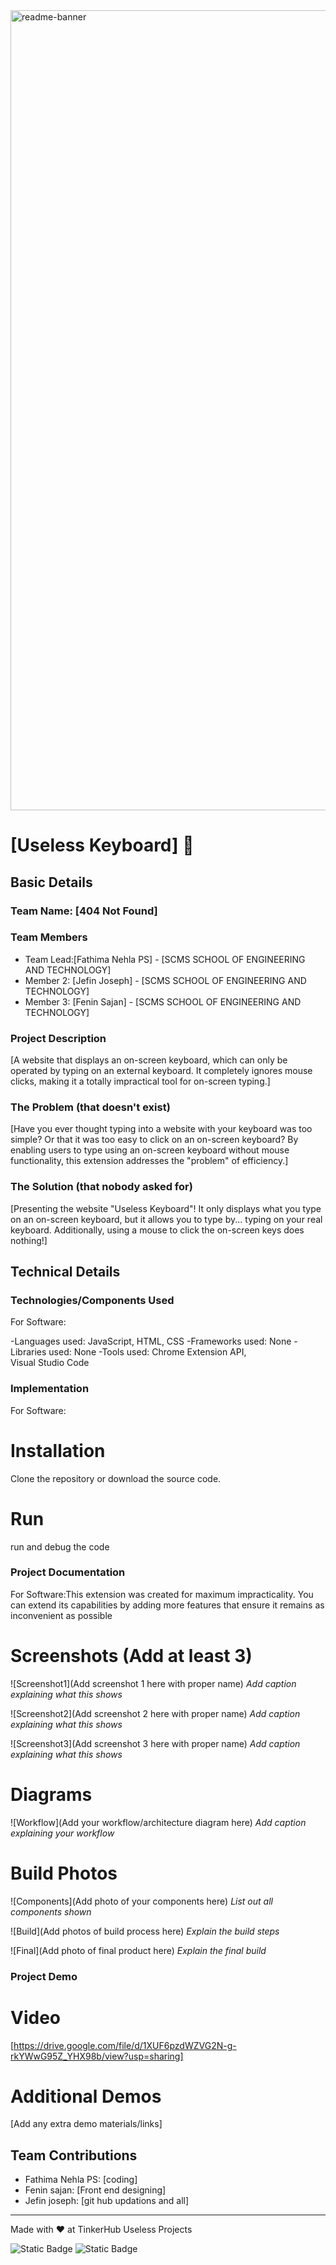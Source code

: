 <img width="1280" alt="readme-banner" src="https://github.com/user-attachments/assets/35332e92-44cb-425b-9dff-27bcf1023c6c">

# [Useless Keyboard] 🎯


## Basic Details
### Team Name: [404 Not Found]


### Team Members
- Team Lead:[Fathima Nehla PS] - [SCMS SCHOOL OF ENGINEERING AND TECHNOLOGY]
- Member 2: [Jefin Joseph] - [SCMS SCHOOL OF ENGINEERING AND TECHNOLOGY]
- Member 3: [Fenin Sajan] - [SCMS SCHOOL OF ENGINEERING AND TECHNOLOGY]

### Project Description
[A website that displays an on-screen keyboard, which can only be operated by typing on an external keyboard. It completely ignores mouse clicks, making it a totally impractical tool for on-screen typing.]

### The Problem (that doesn't exist)
[Have you ever thought typing into a website with your keyboard was too simple? Or that it was too easy to click on an on-screen keyboard? By enabling users to type using an on-screen keyboard without mouse functionality, this extension addresses the "problem" of efficiency.]

### The Solution (that nobody asked for)
[Presenting the website "Useless Keyboard"! It only displays what you type on an on-screen keyboard, but it allows you to type by... typing on your real keyboard. Additionally, using a mouse to click the on-screen keys does nothing!]

## Technical Details
### Technologies/Components Used
For Software:

-Languages used: JavaScript, HTML, CSS
-Frameworks used: None
-Libraries used: None
-Tools used: Chrome Extension API, Visual Studio Code



### Implementation
For Software:
# Installation
 Clone the repository or download the source code.



# Run
run and debug the code

### Project Documentation
For Software:This extension was created for maximum impracticality. You can extend its capabilities by adding more features that ensure it remains as inconvenient as possible

# Screenshots (Add at least 3)
![Screenshot1](Add screenshot 1 here with proper name)
*Add caption explaining what this shows*

![Screenshot2](Add screenshot 2 here with proper name)
*Add caption explaining what this shows*

![Screenshot3](Add screenshot 3 here with proper name)
*Add caption explaining what this shows*

# Diagrams
![Workflow](Add your workflow/architecture diagram here)
*Add caption explaining your workflow*


# Build Photos
![Components](Add photo of your components here)
*List out all components shown*

![Build](Add photos of build process here)
*Explain the build steps*

![Final](Add photo of final product here)
*Explain the final build*

### Project Demo
# Video
[https://drive.google.com/file/d/1XUF6pzdWZVG2N-g-rkYWwG95Z_YHX98b/view?usp=sharing]

# Additional Demos
[Add any extra demo materials/links]

## Team Contributions
- Fathima Nehla PS: [coding]
- Fenin sajan: [Front end designing]
- Jefin joseph: [git hub updations and all]

---
Made with ❤️ at TinkerHub Useless Projects 

![Static Badge](https://img.shields.io/badge/TinkerHub-24?color=%23000000&link=https%3A%2F%2Fwww.tinkerhub.org%2F)
![Static Badge](https://img.shields.io/badge/UselessProject--24-24?link=https%3A%2F%2Fwww.tinkerhub.org%2Fevents%2FQ2Q1TQKX6Q%2FUseless%2520Projects)




